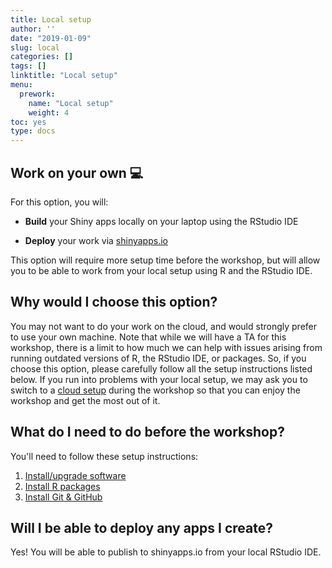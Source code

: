 ```yaml
---
title: Local setup
author: ''
date: "2019-01-09"
slug: local
categories: []
tags: []
linktitle: "Local setup"
menu:
  prework:
    name: "Local setup"
    weight: 4
toc: yes
type: docs
---
```


## Work on your own :computer:

For this option, you will:

- **Build** your Shiny apps locally on your laptop using the RStudio IDE
    
- **Deploy** your work via [shinyapps.io](http://www.shinyapps.io/)

This option will require more setup time before the workshop, but will allow you to be able to work from your local setup using R and the RStudio IDE.

## Why would I choose this option?

You may not want to do your work on the cloud, and would strongly prefer to use your own machine. Note that while we will have a TA for this workshop, there is a limit to how much we can help with issues arising from running outdated versions of R, the RStudio IDE, or packages. So, if you choose this option, please carefully follow all the setup instructions listed below. If you run into problems with your local setup, we may ask you to switch to a [cloud setup](../cloud) during the workshop so that you can enjoy the workshop and get the most out of it.

## What do I need to do before the workshop?

You'll need to follow these setup instructions:

1. [Install/upgrade software](../system/)
1. [Install R packages](../packages/)
1. [Install Git & GitHub](../github)

## Will I be able to deploy any apps I create?

Yes! You will be able to publish to shinyapps.io from your local RStudio IDE.
